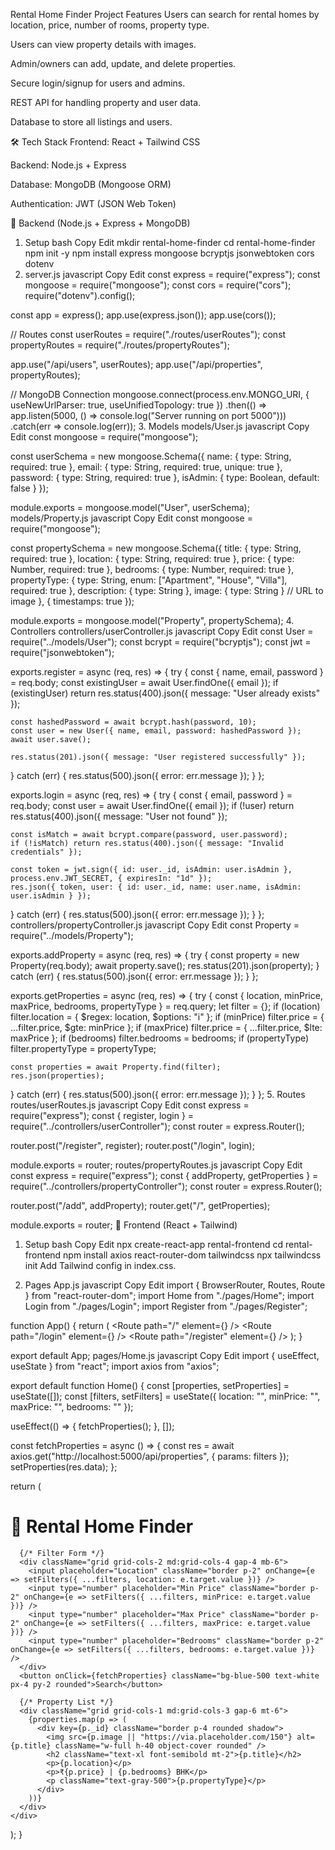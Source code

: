  Rental Home Finder Project
 Features
Users can search for rental homes by location, price, number of rooms, property type.

Users can view property details with images.

Admin/owners can add, update, and delete properties.

Secure login/signup for users and admins.

REST API for handling property and user data.

Database to store all listings and users.

🛠 Tech Stack
Frontend: React + Tailwind CSS

Backend: Node.js + Express

Database: MongoDB (Mongoose ORM)

Authentication: JWT (JSON Web Token)

🔹 Backend (Node.js + Express + MongoDB)
1. Setup
bash
Copy
Edit
mkdir rental-home-finder
cd rental-home-finder
npm init -y
npm install express mongoose bcryptjs jsonwebtoken cors dotenv
2. server.js
javascript
Copy
Edit
const express = require("express");
const mongoose = require("mongoose");
const cors = require("cors");
require("dotenv").config();

const app = express();
app.use(express.json());
app.use(cors());

// Routes
const userRoutes = require("./routes/userRoutes");
const propertyRoutes = require("./routes/propertyRoutes");

app.use("/api/users", userRoutes);
app.use("/api/properties", propertyRoutes);

// MongoDB Connection
mongoose.connect(process.env.MONGO_URI, { useNewUrlParser: true, useUnifiedTopology: true })
.then(() => app.listen(5000, () => console.log("Server running on port 5000")))
.catch(err => console.log(err));
3. Models
models/User.js
javascript
Copy
Edit
const mongoose = require("mongoose");

const userSchema = new mongoose.Schema({
  name: { type: String, required: true },
  email: { type: String, required: true, unique: true },
  password: { type: String, required: true },
  isAdmin: { type: Boolean, default: false }
});

module.exports = mongoose.model("User", userSchema);
models/Property.js
javascript
Copy
Edit
const mongoose = require("mongoose");

const propertySchema = new mongoose.Schema({
  title: { type: String, required: true },
  location: { type: String, required: true },
  price: { type: Number, required: true },
  bedrooms: { type: Number, required: true },
  propertyType: { type: String, enum: ["Apartment", "House", "Villa"], required: true },
  description: { type: String },
  image: { type: String } // URL to image
}, { timestamps: true });

module.exports = mongoose.model("Property", propertySchema);
4. Controllers
controllers/userController.js
javascript
Copy
Edit
const User = require("../models/User");
const bcrypt = require("bcryptjs");
const jwt = require("jsonwebtoken");

exports.register = async (req, res) => {
  try {
    const { name, email, password } = req.body;
    const existingUser = await User.findOne({ email });
    if (existingUser) return res.status(400).json({ message: "User already exists" });

    const hashedPassword = await bcrypt.hash(password, 10);
    const user = new User({ name, email, password: hashedPassword });
    await user.save();

    res.status(201).json({ message: "User registered successfully" });
  } catch (err) {
    res.status(500).json({ error: err.message });
  }
};

exports.login = async (req, res) => {
  try {
    const { email, password } = req.body;
    const user = await User.findOne({ email });
    if (!user) return res.status(400).json({ message: "User not found" });

    const isMatch = await bcrypt.compare(password, user.password);
    if (!isMatch) return res.status(400).json({ message: "Invalid credentials" });

    const token = jwt.sign({ id: user._id, isAdmin: user.isAdmin }, process.env.JWT_SECRET, { expiresIn: "1d" });
    res.json({ token, user: { id: user._id, name: user.name, isAdmin: user.isAdmin } });
  } catch (err) {
    res.status(500).json({ error: err.message });
  }
};
controllers/propertyController.js
javascript
Copy
Edit
const Property = require("../models/Property");

exports.addProperty = async (req, res) => {
  try {
    const property = new Property(req.body);
    await property.save();
    res.status(201).json(property);
  } catch (err) {
    res.status(500).json({ error: err.message });
  }
};

exports.getProperties = async (req, res) => {
  try {
    const { location, minPrice, maxPrice, bedrooms, propertyType } = req.query;
    let filter = {};
    if (location) filter.location = { $regex: location, $options: "i" };
    if (minPrice) filter.price = { ...filter.price, $gte: minPrice };
    if (maxPrice) filter.price = { ...filter.price, $lte: maxPrice };
    if (bedrooms) filter.bedrooms = bedrooms;
    if (propertyType) filter.propertyType = propertyType;

    const properties = await Property.find(filter);
    res.json(properties);
  } catch (err) {
    res.status(500).json({ error: err.message });
  }
};
5. Routes
routes/userRoutes.js
javascript
Copy
Edit
const express = require("express");
const { register, login } = require("../controllers/userController");
const router = express.Router();

router.post("/register", register);
router.post("/login", login);

module.exports = router;
routes/propertyRoutes.js
javascript
Copy
Edit
const express = require("express");
const { addProperty, getProperties } = require("../controllers/propertyController");
const router = express.Router();

router.post("/add", addProperty);
router.get("/", getProperties);

module.exports = router;
🔹 Frontend (React + Tailwind)
1. Setup
bash
Copy
Edit
npx create-react-app rental-frontend
cd rental-frontend
npm install axios react-router-dom tailwindcss
npx tailwindcss init
Add Tailwind config in index.css.

2. Pages
App.js
javascript
Copy
Edit
import { BrowserRouter, Routes, Route } from "react-router-dom";
import Home from "./pages/Home";
import Login from "./pages/Login";
import Register from "./pages/Register";

function App() {
  return (
    <BrowserRouter>
      <Routes>
        <Route path="/" element={<Home />} />
        <Route path="/login" element={<Login />} />
        <Route path="/register" element={<Register />} />
      </Routes>
    </BrowserRouter>
  );
}

export default App;
pages/Home.js
javascript
Copy
Edit
import { useEffect, useState } from "react";
import axios from "axios";

export default function Home() {
  const [properties, setProperties] = useState([]);
  const [filters, setFilters] = useState({ location: "", minPrice: "", maxPrice: "", bedrooms: "" });

  useEffect(() => {
    fetchProperties();
  }, []);

  const fetchProperties = async () => {
    const res = await axios.get("http://localhost:5000/api/properties", { params: filters });
    setProperties(res.data);
  };

  return (
    <div className="p-6">
      <h1 className="text-3xl font-bold mb-4">🏡 Rental Home Finder</h1>

      {/* Filter Form */}
      <div className="grid grid-cols-2 md:grid-cols-4 gap-4 mb-6">
        <input placeholder="Location" className="border p-2" onChange={e => setFilters({ ...filters, location: e.target.value })} />
        <input type="number" placeholder="Min Price" className="border p-2" onChange={e => setFilters({ ...filters, minPrice: e.target.value })} />
        <input type="number" placeholder="Max Price" className="border p-2" onChange={e => setFilters({ ...filters, maxPrice: e.target.value })} />
        <input type="number" placeholder="Bedrooms" className="border p-2" onChange={e => setFilters({ ...filters, bedrooms: e.target.value })} />
      </div>
      <button onClick={fetchProperties} className="bg-blue-500 text-white px-4 py-2 rounded">Search</button>

      {/* Property List */}
      <div className="grid grid-cols-1 md:grid-cols-3 gap-6 mt-6">
        {properties.map(p => (
          <div key={p._id} className="border p-4 rounded shadow">
            <img src={p.image || "https://via.placeholder.com/150"} alt={p.title} className="w-full h-40 object-cover rounded" />
            <h2 className="text-xl font-semibold mt-2">{p.title}</h2>
            <p>{p.location}</p>
            <p>₹{p.price} | {p.bedrooms} BHK</p>
            <p className="text-gray-500">{p.propertyType}</p>
          </div>
        ))}
      </div>
    </div>
  );
}
